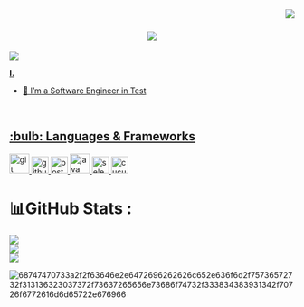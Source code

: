 <img align="right" src="https://visitcount.itsvg.in/api?id=ramazanUmutcanBesli&icon=0&color=0">

<h1 align="center">
  <a href="https://git.io/typing-svg">
    <img src="https://readme-typing-svg.herokuapp.com/?lines=Hello,+There!+👋;This+is+UMUTCAN+BESLI....;Nice+to+meet+you!&center=true&size=30">
  </a>
</h1>


<p>
</a> <a href="https://www.linkedin.com/in/umutcanbesli"><img src="https://img.shields.io/badge/linkedin-%230077B5.svg?&style=for-the-badge&logo=linkedin&logoColor=white"
</p>

**I.**
<br/>
* 🤖   I’m a Software Engineer in Test 

<br />
<h2>:bulb: Languages & Frameworks</h2>
<p align="left">
    <a href="https://git-scm.com/" target="_blank"> <img src="https://img.icons8.com/color/48/000000/git.png" alt="git"
            width="35" height="35" /> </a>
    <a href="https://github.com/" target="_blank"> <img src="https://www.svgrepo.com/show/217753/github.svg"
            alt="github" width="30" height="30" /> </a>
    <a href="https://www.postman.com/" target="_blank"> <img
            src="https://img.icons8.com/external-tal-revivo-color-tal-revivo/48/000000/external-postman-is-the-only-complete-api-development-environment-logo-color-tal-revivo.png"
            alt="postman" width="30" height="30" /> </a>
     <a href="https://www.w3schools.com/java/" target="_blank"> <img
            src="https://img.icons8.com/color/48/000000/java-coffee-cup-logo--v2.png" alt="java" width="35"
            height="35" /> </a>
     <a href="https://www.selenium.dev/" target="_blank"> <img
            src="https://upload.wikimedia.org/wikipedia/commons/d/d5/Selenium_Logo.png" alt="selenium" width="30"
            height="30"> </a>
     <a href="https://cucumber.io/" target="_blank"> <img
            src="https://static1.smartbear.co/cucumber/media/images/logos/icons/c4j-icon.png" alt="cucumber" width="30"
            height="30"> </a>
            


# 📊GitHub Stats :
![](https://github-readme-stats.vercel.app/api?username=ramazanUmutcanBesli&theme=chartreuse-dark&hide_border=false&include_all_commits=false&count_private=true)<br/>
![](https://github-readme-streak-stats.herokuapp.com/?user=ramazanUmutcanBesli&theme=chartreuse-dark&hide_border=false)<br/>
![](https://github-readme-stats.vercel.app/api/top-langs/?username=ramazanUmutcanBesli&theme=chartreuse-dark&hide_border=false&include_all_commits=false&count_private=true&layout=compact)



![68747470733a2f2f63646e2e6472696262626c652e636f6d2f75736572732f313136323037372f73637265656e73686f74732f333834383931342f70726f6772616d6d65722e676966](https://user-images.githubusercontent.com/101811316/176577731-a92a974d-f87c-4071-9ba1-25abde76d025.gif)


